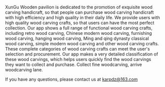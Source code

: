 XunGu Wooden pavilion is dedicated to the promotion of exquisite wood carving handicraft, so that people can purchase wood carving handicraft with high efficiency and high quality in their daily life. We provide users with high quality wood carving crafts, so that users can have the most perfect collection.
Our app shows a full range of functional wood carving crafts, including retro wood carving, Chinese modern wood carving, furnishing wood carving, hanging wood carving, Ming and qing dynasty classical wood carving, simple modern wood carving and other wood carving crafts. These complete categories of wood carving crafts can meet the user's selection and procurement. Our app makes a very detailed classification of these wood carvings, which helps users quickly find the wood carvings they want to collect and purchase.
Collect fine woodcarving, arrive woodcarving lane.

If you have any questions, please contact us at karpdz@163.com 
